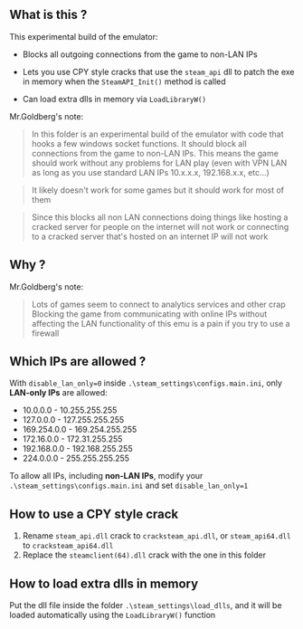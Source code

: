 ## What is this ?
This experimental build of the emulator:
* Blocks all outgoing connections from the game to non-LAN IPs

* Lets you use CPY style cracks that use the `steam_api` dll to patch the exe in memory when the `SteamAPI_Init()` method is called

* Can load extra dlls in memory via `LoadLibraryW()`

Mr.Goldberg's note:
> In this folder is an experimental build of the emulator with code that hooks a few windows socket functions. It should block all connections from the game to non-LAN IPs. This means the game should work without any problems for LAN play (even with VPN LAN as long as you use standard LAN IPs 10.x.x.x, 192.168.x.x, etc...)  

> It likely doesn't work for some games but it should work for most of them  

> Since this blocks all non LAN connections doing things like hosting a cracked server for people on the internet will not work or connecting to a cracked server that's hosted on an internet IP will not work  

## Why ?
Mr.Goldberg's note:
> Lots of games seem to connect to analytics services and other crap  
> Blocking the game from communicating with online IPs without affecting the LAN functionality of this emu is a pain if you try to use a firewall

## Which IPs are allowed ?
With `disable_lan_only=0` inside `.\steam_settings\configs.main.ini`, only **LAN-only IPs** are allowed:
* 10.0.0.0 - 10.255.255.255
* 127.0.0.0 - 127.255.255.255
* 169.254.0.0 - 169.254.255.255
* 172.16.0.0 - 172.31.255.255
* 192.168.0.0 - 192.168.255.255
* 224.0.0.0 - 255.255.255.255

To allow all IPs, including **non-LAN IPs**, modify your `.\steam_settings\configs.main.ini` and set `disable_lan_only=1`

## How to use a CPY style crack
1. Rename `steam_api.dll` crack to `cracksteam_api.dll`, or `steam_api64.dll` to `cracksteam_api64.dll`
2. Replace the `steamclient(64).dll` crack with the one in this folder

## How to load extra dlls in memory
Put the dll file inside the folder `.\steam_settings\load_dlls`, and it will be loaded automatically using the `LoadLibraryW()` function

